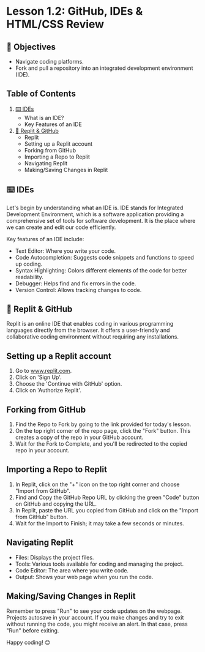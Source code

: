 # Lesson 1.2: GitHub, IDEs & HTML/CSS Review

## 🎯 Objectives

- Navigate coding platforms.
- Fork and pull a repository into an integrated development environment (IDE).

## Table of Contents

1. [⌨️ IDEs](#ides-5)
   - What is an IDE?
   - Key Features of an IDE
2. [👾 Replit & GitHub](#replit--github-10)
   - Replit
   - Setting up a Replit account
   - Forking from GitHub
   - Importing a Repo to Replit
   - Navigating Replit
   - Making/Saving Changes in Replit

## ⌨️ IDEs

Let's begin by understanding what an IDE is. IDE stands for Integrated Development Environment, which is a software application providing a comprehensive set of tools for software development. It is the place where we can create and edit our code efficiently.

Key features of an IDE include:
- Text Editor: Where you write your code.
- Code Autocompletion: Suggests code snippets and functions to speed up coding.
- Syntax Highlighting: Colors different elements of the code for better readability.
- Debugger: Helps find and fix errors in the code.
- Version Control: Allows tracking changes to code.

## 👾 Replit & GitHub

Replit is an online IDE that enables coding in various programming languages directly from the browser. It offers a user-friendly and collaborative coding environment without requiring any installations.

## Setting up a Replit account

1. Go to www.replit.com.
2. Click on 'Sign Up'.
3. Choose the 'Continue with GitHub' option.
4. Click on 'Authorize Replit'.

## Forking from GitHub

1. Find the Repo to Fork by going to the link provided for today's lesson.
2. On the top right corner of the repo page, click the "Fork" button. This creates a copy of the repo in your GitHub account.
3. Wait for the Fork to Complete, and you'll be redirected to the copied repo in your account.

## Importing a Repo to Replit

1. In Replit, click on the "+" icon on the top right corner and choose "Import from GitHub".
2. Find and Copy the GitHub Repo URL by clicking the green "Code" button on GitHub and copying the URL.
3. In Replit, paste the URL you copied from GitHub and click on the "Import from GitHub" button.
4. Wait for the Import to Finish; it may take a few seconds or minutes.

## Navigating Replit

- Files: Displays the project files.
- Tools: Various tools available for coding and managing the project.
- Code Editor: The area where you write code.
- Output: Shows your web page when you run the code.

## Making/Saving Changes in Replit

Remember to press "Run" to see your code updates on the webpage. Projects autosave in your account. If you make changes and try to exit without running the code, you might receive an alert. In that case, press "Run" before exiting.

Happy coding! 😊